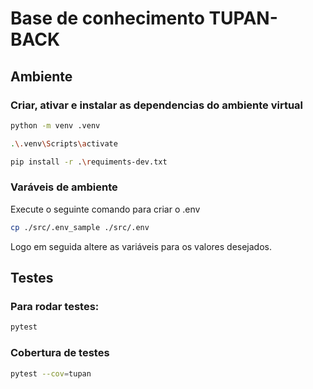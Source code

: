 # Base de conhecimento TUPAN-BACK


## Ambiente

### Criar, ativar e instalar as dependencias do ambiente virtual
```sh
python -m venv .venv
```
```sh
.\.venv\Scripts\activate
```
```sh
pip install -r .\requiments-dev.txt
```
### Varáveis de ambiente

Execute o seguinte comando para criar o .env
```bash
cp ./src/.env_sample ./src/.env
```
Logo em seguida altere as variáveis para os valores desejados.


## Testes

### Para rodar testes:
```sh
pytest
```
### Cobertura de testes
```sh
pytest --cov=tupan
```